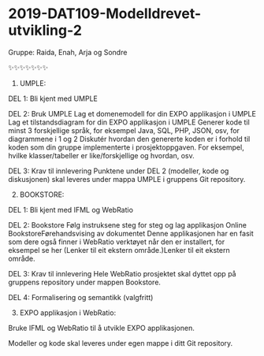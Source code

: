 # 2019-DAT109-Modelldrevet-utvikling-2
Gruppe: Raida, Enah, Arja og Sondre

✨✨✨✨✨✨✨


1. UMPLE:

DEL 1: Bli kjent med UMPLE

DEL 2: Bruk UMPLE
Lag et domenemodell for din EXPO applikasjon i UMPLE 
Lag et tilstandsdiagram for din EXPO applikasjon i UMPLE
Generer kode til minst 3 forskjellige språk, for eksempel Java, SQL, PHP, JSON, osv, for diagrammene i 1 og 2
Diskutér hvordan den genererte koden er i forhold til koden som din gruppe implementerte i prosjektoppgaven. For eksempel, hvilke klasser/tabeller er like/forskjellige og hvordan, osv.
 
DEL 3: Krav til innlevering
Punktene under DEL 2 (modeller, kode og diskusjonen) skal leveres under mappa UMPLE i gruppens Git repository.



2. BOOKSTORE:

DEL 1: Bli kjent med IFML og WebRatio

DEL 2: Bookstore
Følg instruksene steg for steg og lag applikasjon Online BookstoreFørehandsvising av dokumentet
Denne applikasjonen har en fasit som dere også finner i WebRatio verktøyet når den er installert, for eksempel se her (Lenker til eit ekstern område.)Lenker til eit ekstern område. 
 
DEL 3: Krav til innlevering
Hele WebRatio prosjektet skal dyttet opp på gruppens repository under mappen Bookstore.

DEL 4: Formalisering og semantikk (valgfritt)



3. EXPO applikasjon i WebRatio:

Bruke IFML og WebRatio til å utvikle EXPO applikasjonen.

Modeller og kode skal leveres under egen mappe i ditt Git repository. 



